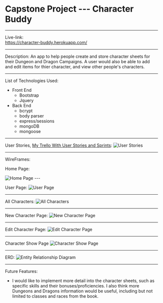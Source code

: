 # Capstone Project --- Character Buddy

---

Live-link:  
    https://character-buddy.herokuapp.com/

---

Description:
    An app to help people create and store character sheets for their Dungeon and Dragon Campaigns. A user would also be able to add and edit items for thier character, and view other people's characters.

---

List of Technologies Used:
* Front End
    * Bootstrap
    * Jquery
* Back End
    * bcrypt
    * body parser
    * express/sessions
    * mongoDB
    * mongoose

---

User Stories, <a href="https://trello.com/b/ClfHPHig/capstone-project">My Trello With User Stories and Sprints</a>: 
<img src="public/images/UserStories.png" alt="User Stories">

---

WireFrames:

Home Page:

<img src="public/images/wireframes/home.JPG" alt="Home Page">
---

User Page:
<img src="public/images/wireframes/user.JPG" alt="User Page">

---

All Characters:
<img src="public/images/wireframes/all-characters.JPG" alt="All Characters">

---

New Character Page:
<img src="public/images/wireframes/new.JPG" alt="New Character Page">

---

Edit Character Page:
<img src="public/images/wireframes/edit.JPG" alt="Edit Character Page">

---

Character Show Page
<img src="public/images/wireframes/character-show.JPG" alt="Character Show Page">

---

ERD:
<img src="public/images/ERD.png" alt="Entity Relationship Diagram">

---

Future Features:
* I would like to implement more detail into the character sheets, such as specific skills and their bonuses/proficiencies. I also think more Dungeons and Dragons information would be useful, including but not limited to classes and races from the book.